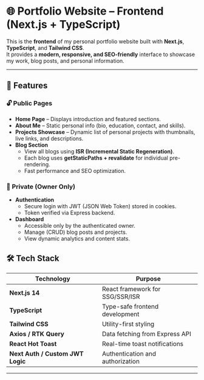 # 🌐 Portfolio Website – Frontend (Next.js + TypeScript)

This is the **frontend** of my personal portfolio website built with **Next.js**, **TypeScript**, and **Tailwind CSS**.  
It provides a **modern, responsive, and SEO-friendly** interface to showcase my work, blog posts, and personal information.

---

## 🚀 Features

### 🔓 Public Pages
- **Home Page** – Displays introduction and featured sections.
- **About Me** – Static personal info (bio, education, contact, and skills).
- **Projects Showcase** – Dynamic list of personal projects with thumbnails, live links, and descriptions.
- **Blog Section**
  - View all blogs using **ISR (Incremental Static Regeneration)**.
  - Each blog uses **getStaticPaths + revalidate** for individual pre-rendering.
  - Fast performance and SEO optimization.

### 🔐 Private (Owner Only)
- **Authentication**
  - Secure login with JWT (JSON Web Token) stored in cookies.
  - Token verified via Express backend.
- **Dashboard**
  - Accessible only by the authenticated owner.
  - Manage (CRUD) blog posts and projects.
  - View dynamic analytics and content stats.


## 🛠️ Tech Stack

| Technology | Purpose |
|-------------|----------|
| **Next.js 14** | React framework for SSG/SSR/ISR |
| **TypeScript** | Type-safe frontend development |
| **Tailwind CSS** | Utility-first styling |
| **Axios / RTK Query** | Data fetching from Express API |
| **React Hot Toast** | Real-time toast notifications |
| **Next Auth / Custom JWT Logic** | Authentication and authorization |

---

